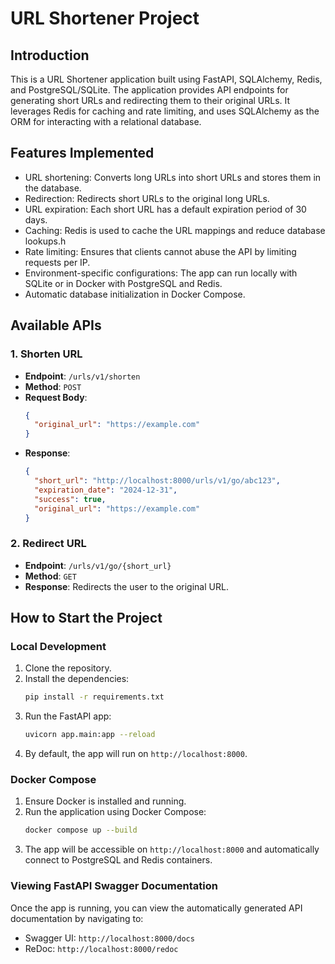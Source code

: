 # URL Shortener Project

## Introduction

This is a URL Shortener application built using FastAPI, SQLAlchemy, Redis, and PostgreSQL/SQLite. The application provides API endpoints for generating short URLs and redirecting them to their original URLs. It leverages Redis for caching and rate limiting, and uses SQLAlchemy as the ORM for interacting with a relational database.

## Features Implemented

- URL shortening: Converts long URLs into short URLs and stores them in the database.
- Redirection: Redirects short URLs to the original long URLs.
- URL expiration: Each short URL has a default expiration period of 30 days.
- Caching: Redis is used to cache the URL mappings and reduce database lookups.h
- Rate limiting: Ensures that clients cannot abuse the API by limiting requests per IP.
- Environment-specific configurations: The app can run locally with SQLite or in Docker with PostgreSQL and Redis.
- Automatic database initialization in Docker Compose.

## Available APIs

### 1. Shorten URL
- **Endpoint**: `/urls/v1/shorten`
- **Method**: `POST`
- **Request Body**:
  ```json
  {
    "original_url": "https://example.com"
  }
  ```
- **Response**:
  ```json
  {
    "short_url": "http://localhost:8000/urls/v1/go/abc123",
    "expiration_date": "2024-12-31",
    "success": true,
    "original_url": "https://example.com"
  }
  ```

### 2. Redirect URL
- **Endpoint**: `/urls/v1/go/{short_url}`
- **Method**: `GET`
- **Response**: Redirects the user to the original URL.

## How to Start the Project

### Local Development
1. Clone the repository.
2. Install the dependencies:
   ```bash
   pip install -r requirements.txt
   ```
3. Run the FastAPI app:
   ```bash
   uvicorn app.main:app --reload
   ```
4. By default, the app will run on `http://localhost:8000`.

### Docker Compose
1. Ensure Docker is installed and running.
2. Run the application using Docker Compose:
   ```bash
   docker compose up --build
   ```
3. The app will be accessible on `http://localhost:8000` and automatically connect to PostgreSQL and Redis containers.

### Viewing FastAPI Swagger Documentation
Once the app is running, you can view the automatically generated API documentation by navigating to:

- Swagger UI: `http://localhost:8000/docs`
- ReDoc: `http://localhost:8000/redoc`

